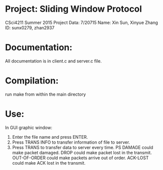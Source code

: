 Project: Sliding Window Protocol
===============

CSci4211 Summer 2015 Project
Data: 7/20715
Name: Xin Sun, Xinyue Zhang
ID: sunx0279, zhan2937

Documentation:
=============

All documentation is in client.c and server.c file.

Compilation:
===========

run make from within the main directory

Use:
===

In GUI graphic window:
1. Enter the file name and press ENTER.
2. Press TRANS INFO to transfer information of file to server.
3. Press TRANS to transfer data to server every time.
PS
DAMAGE could make packet damaged.
DROP could make packet lost in the transmit.
OUT-OF-ORDER could make packets arrive out of order.
ACK-LOST could make ACK lost in the transmit.
